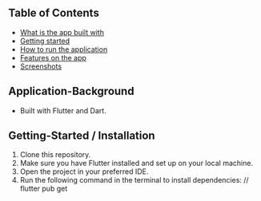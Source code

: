<!-- # ToDo Application

- Built with Flutter and Dart

# How to run the application

- Make sure you have access to emulators
- Under the "lib" folder:
    - Right click the main.dart file
    - Choose the "Run without Debug" option
    - An emulator should start up and load the app

# Features on the app
- Allows users to add todo items
- Allows users to search their todo items
- Allows users to check out their todo items
- Allows users to delete their todo items

# 

 -->
## Table of Contents
- [What is the app built with](#Application-Background)
- [Getting started](#Getting-Started)
- [How to run the application](#how-to-run-the-application)
- [Features on the app](#features-on-the-app)
- [Screenshots](#screenshots)

## Application-Background
- Built with Flutter and Dart.

## Getting-Started / Installation
1. Clone this repository.
2. Make sure you have Flutter installed and set up on your local machine.
3. Open the project in your preferred IDE.
4. Run the following command in the terminal to install dependencies:
    // flutter pub get

